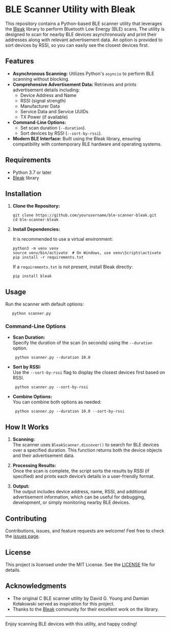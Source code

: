 # BLE Scanner Utility with Bleak

This repository contains a Python-based BLE scanner utility that leverages the [Bleak](https://github.com/hbldh/bleak) library to perform Bluetooth Low Energy (BLE) scans. The utility is designed to scan for nearby BLE devices asynchronously and print their addresses along with relevant advertisement data. An option is provided to sort devices by RSSI, so you can easily see the closest devices first.

## Features

- **Asynchronous Scanning:** Utilizes Python's `asyncio` to perform BLE scanning without blocking.
- **Comprehensive Advertisement Data:** Retrieves and prints advertisement details including:
  - Device Address and Name
  - RSSI (signal strength)
  - Manufacturer Data
  - Service Data and Service UUIDs
  - TX Power (if available)
- **Command-Line Options:**
  - Set scan duration (`--duration`).
  - Sort devices by RSSI (`--sort-by-rssi`).
- **Modern BLE Interface:** Built using the Bleak library, ensuring compatibility with contemporary BLE hardware and operating systems.

## Requirements

- Python 3.7 or later
- [Bleak](https://github.com/hbldh/bleak) library

## Installation

1. **Clone the Repository:**

       git clone https://github.com/yourusername/ble-scanner-bleak.git
       cd ble-scanner-bleak

2. **Install Dependencies:**

   It is recommended to use a virtual environment:

       python3 -m venv venv
       source venv/bin/activate  # On Windows, use venv\Scripts\activate
       pip install -r requirements.txt

   If a `requirements.txt` is not present, install Bleak directly:

       pip install bleak

## Usage

Run the scanner with default options:

       python scanner.py

### Command-Line Options

- **Scan Duration:**  
  Specify the duration of the scan (in seconds) using the `--duration` option.

       python scanner.py --duration 10.0

- **Sort by RSSI:**  
  Use the `--sort-by-rssi` flag to display the closest devices first based on RSSI.

       python scanner.py --sort-by-rssi

- **Combine Options:**  
  You can combine both options as needed:

       python scanner.py --duration 10.0 --sort-by-rssi

## How It Works

1. **Scanning:**  
   The scanner uses `BleakScanner.discover()` to search for BLE devices over a specified duration. This function returns both the device objects and their advertisement data.

2. **Processing Results:**  
   Once the scan is complete, the script sorts the results by RSSI (if specified) and prints each device’s details in a user-friendly format.

3. **Output:**  
   The output includes device address, name, RSSI, and additional advertisement information, which can be useful for debugging, development, or simply monitoring nearby BLE devices.

## Contributing

Contributions, issues, and feature requests are welcome! Feel free to check the [issues page](https://github.com/yourusername/ble-scanner-bleak/issues).

## License

This project is licensed under the MIT License. See the [LICENSE](LICENSE) file for details.

## Acknowledgments

- The original C BLE scanner utility by David G. Young and Damian Kołakowski served as inspiration for this project.
- Thanks to the [Bleak](https://github.com/hbldh/bleak) community for their excellent work on the library.

---

Enjoy scanning BLE devices with this utility, and happy coding!
